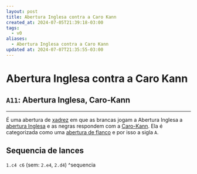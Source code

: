 ```yaml
---
layout: post
title: Abertura Inglesa contra a Caro Kann
created_at: 2024-07-05T21:39:18-03:00
tags:
  - v0
aliases:
  - Abertura Inglesa contra a Caro Kann
updated at: 2024-07-07T21:35:55-03:00
---
```

# Abertura Inglesa contra a Caro Kann
## `A11`: Abertura Inglesa, Caro-Kann
---

É uma abertura de [xadrez](api/2024/07/2024-07-06-Xadrez.md) em que as brancas jogam a Abertura Inglesa a [abertura Inglesa](_draft/2024-07-05-Abertura_Inglesa.md) e as negras respondem com a [Caro-Kann](_insight/2024/07/2024-07-05-Caro_Kann.md). Ela é categorizada como uma [abertura de flanco](api/2024/07/2024-07-06-Aberturas_de_flanco.md) e por isso a sigla `A`.
## Sequencia de lances
`1.c4 c6` (sem: `2.e4`, `2.d4`) ^sequencia